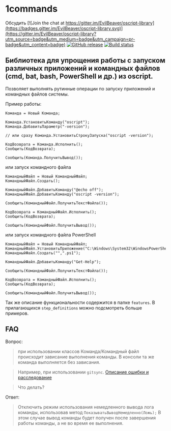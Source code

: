 # 1commands

Обсудить [![Join the chat at https://gitter.im/EvilBeaver/oscript-library](https://badges.gitter.im/EvilBeaver/oscript-library.svg)](https://gitter.im/EvilBeaver/oscript-library?utm_source=badge&utm_medium=badge&utm_campaign=pr-badge&utm_content=badge) [![GitHub release](https://img.shields.io/github/release/artbear/1commands.svg)](https://github.com/artbear/1commands/releases)
[![Build status](https://ci.appveyor.com/api/projects/status/ervidk37h9m0tgs5?svg=true)](https://ci.appveyor.com/project/artbear/1commands)

## Библиотека для упрощения работы c запуском различных приложений и командных файлов (cmd, bat, bash, PowerShell и др.) из oscript.

Позволяет выполнять рутинные операции по запуску приложений и командных файлов системы.

Пример работы:
```bsl
Команда = Новый Команда;

Команда.УстановитьКоманду("oscript");
Команда.ДобавитьПараметр("-version");	

// или сразу Команда.УстановитьСтрокуЗапуска("oscript -version");

КодВозврата = Команда.Исполнить();
Сообщить(КодВозврата);

Сообщить(Команда.ПолучитьВывод());
```

или запуск командного файла
```bsl
КомандныйФайл = Новый КомандныйФайл;
КомандныйФайл.Создать();

КомандныйФайл.ДобавитьКоманду("@echo off");	
КомандныйФайл.ДобавитьКоманду("oscript -version");	

Сообщить(КомандныйФайл.ПолучитьТекстФайла());

КодВозврата = КомандныйФайл.Исполнить();
Сообщить(КодВозврата);

Сообщить(КомандныйФайл.ПолучитьВывод());
```
или запуск командного файла PowerShell
```bsl
КомандныйФайл = Новый КомандныйФайл;
КомандныйФайл.УстановитьПриложение("C:\Windows\System32\WindowsPowerShell\v1.0\powershell.exe");
КомандныйФайл.Создать("",".ps1");

КомандныйФайл.ДобавитьКоманду("Get-Help");		

Сообщить(КомандныйФайл.ПолучитьТекстФайла());

КодВозврата = КомандныйФайл.Исполнить();
Сообщить(КодВозврата);

Сообщить(КомандныйФайл.ПолучитьВывод());
```

Так же описание функциональности содержится в папке `features`. В прилагающихся `step_definitions` можно подсмотреть больше примеров.

## FAQ

Вопрос:
>при использовании классов Команда/Командный файл происходит зависание выполнения команды.
В консоли та же команда выполняется без зависания.

>Например, при использовании `gitsync`. [Описание ошибки и расследование](https://github.com/artbear/1commands/issues/14)

>Что делать?

Ответ:
> Отключить режим использования немедленного вывода лога команды, использовав метод `ПоказыватьВыводНемедленно(Ложь);`
В этом случае вывод команды будет получен после завершения работы команды, а не во время ее выполнения.